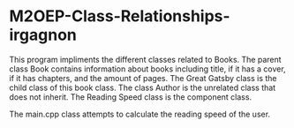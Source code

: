 # M2OEP-Class-Relationships-irgagnon


This program impliments the different classes related to Books.
The parent class Book contains information about books including title, if it has a cover, if it has chapters, and the amount of pages. 
The Great Gatsby class is the child class of this book class.
The class Author is the unrelated class that does not inherit. 
The Reading Speed class is the component class.

The main.cpp class attempts to calculate the reading speed of the user.

